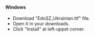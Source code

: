 #### Windows
- Download "EdoSZ_Ukrainian.ttf" file.
- Open it in your downloads.
- Click "Install" at left-uppet corner.
